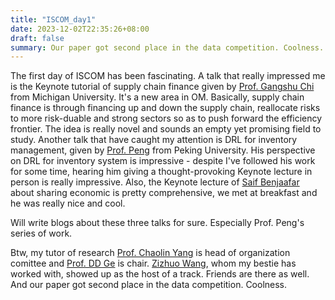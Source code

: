 ```yaml
---
title: "ISCOM_day1"
date: 2023-12-02T22:35:26+08:00
draft: false
summary: Our paper got second place in the data competition. Coolness.
---
```


The first day of ISCOM has been fascinating. A talk that really impressed me is the Keynote tutorial of supply chain finance given by [Prof. Gangshu Chi](https://www.scu.edu/business/isa/faculty/cai/) from Michigan University. It's a new area in OM. Basically, supply chain finance is through financing up and down the supply chain, reallocate risks to more risk-duable and strong sectors so as to push forward the efficiency frontier. The idea is really novel and sounds an empty yet promising field to study. Another talk that have caught my attention is DRL for inventory management, given by [Prof. Peng](https://www.scu.edu/business/isa/faculty/cai/) from Peking University. His perspective on DRL for inventory system is impressive - despite I've followed his work for some time, hearing him giving a thought-provoking Keynote lecture in person is really impressive. Also, the Keynote lecture of [Saif Benjaafar](https://cse.umn.edu/isye/saif-benjaafar) about sharing economic is pretty comprehensive, we met at breakfast and he was really nice and cool.

Will write blogs about these three talks for sure. Especially Prof. Peng's series of work.

Btw, my tutor of research [Prof. Chaolin Yang](https://scholar.google.com.hk/citations?user=tjZvp3gAAAAJ&hl=en) is head of organization comittee and [Prof. DD Ge](https://dblp.org/pid/41/3444.html) is chair. [Zizhuo Wang](https://mypage.cuhk.edu.cn/academics/wangzizhuo/), whom my bestie has worked with, showed up as the host of a track. Friends are there as well. And our paper got second place in the data competition. Coolness.
